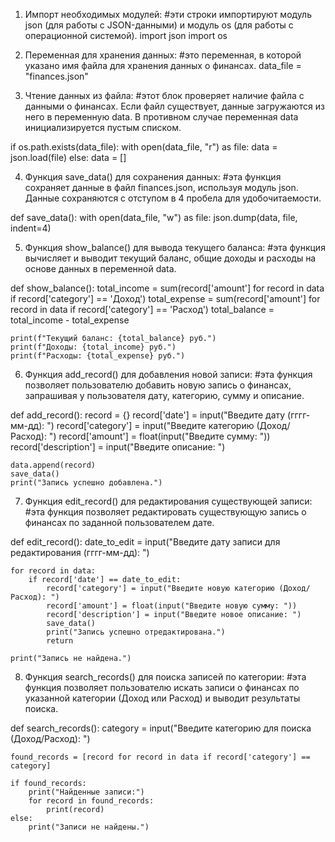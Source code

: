 1. Импорт необходимых модулей: #эти строки импортируют модуль json (для работы с JSON-данными) и модуль os (для работы с операционной системой).
import json
import os

2. Переменная для хранения данных: #это переменная, в которой указано имя файла для хранения данных о финансах.
data_file = "finances.json"

3. Чтение данных из файла: #этот блок проверяет наличие файла с данными о финансах. Если файл существует, данные загружаются из него в переменную data. В противном случае переменная data инициализируется пустым списком.

if os.path.exists(data_file):
    with open(data_file, "r") as file:
        data = json.load(file)
else:
    data = []

4. Функция save_data() для сохранения данных: #эта функция сохраняет данные в файл finances.json, используя модуль json. Данные сохраняются с отступом в 4 пробела для удобочитаемости.

def save_data():
    with open(data_file, "w") as file:
        json.dump(data, file, indent=4)

5. Функция show_balance() для вывода текущего баланса: #эта функция вычисляет и выводит текущий баланс, общие доходы и расходы на основе данных в переменной data.

def show_balance():
    total_income = sum(record['amount'] for record in data if record['category'] == 'Доход')
    total_expense = sum(record['amount'] for record in data if record['category'] == 'Расход')
    total_balance = total_income - total_expense

    print(f"Текущий баланс: {total_balance} руб.")
    print(f"Доходы: {total_income} руб.")
    print(f"Расходы: {total_expense} руб.")

6. Функция add_record() для добавления новой записи: #эта функция позволяет пользователю добавить новую запись о финансах, запрашивая у пользователя дату, категорию, сумму и описание.

def add_record():
    record = {}
    record['date'] = input("Введите дату (гггг-мм-дд): ")
    record['category'] = input("Введите категорию (Доход/Расход): ")
    record['amount'] = float(input("Введите сумму: "))
    record['description'] = input("Введите описание: ")

    data.append(record)
    save_data()
    print("Запись успешно добавлена.")

7. Функция edit_record() для редактирования существующей записи: #эта функция позволяет редактировать существующую запись о финансах по заданной пользователем дате.

def edit_record():
    date_to_edit = input("Введите дату записи для редактирования (гггг-мм-дд): ")

    for record in data:
        if record['date'] == date_to_edit:
            record['category'] = input("Введите новую категорию (Доход/Расход): ")
            record['amount'] = float(input("Введите новую сумму: "))
            record['description'] = input("Введите новое описание: ")
            save_data()
            print("Запись успешно отредактирована.")
            return

    print("Запись не найдена.")

8. Функция search_records() для поиска записей по категории: #эта функция позволяет пользователю искать записи о финансах по указанной категории (Доход или Расход) и выводит результаты поиска.

def search_records():
    category = input("Введите категорию для поиска (Доход/Расход): ")

    found_records = [record for record in data if record['category'] == category]

    if found_records:
        print("Найденные записи:")
        for record in found_records:
            print(record)
    else:
        print("Записи не найдены.")

